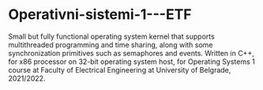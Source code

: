 # Operativni-sistemi-1---ETF
Small but fully functional operating system kernel that supports multithreaded programming and time sharing, along with some synchronization primitives such as semaphores and events. Written in C++, for x86 processor on 32-bit operating system host, for Operating Systems 1 course at Faculty of Electrical Engineering at University of Belgrade, 2021/2022.
